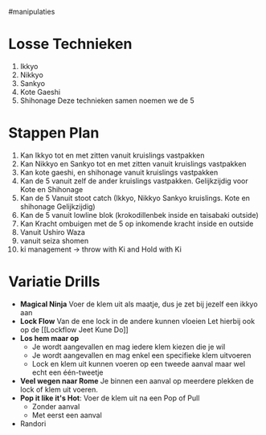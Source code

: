 #manipulaties 

# Losse Technieken
1) Ikkyo
2) Nikkyo
3) Sankyo
4) Kote Gaeshi
5) Shihonage
Deze technieken samen noemen we de 5

# Stappen Plan
1) Kan Ikkyo tot en met zitten vanuit kruislings vastpakken
2) Kan Nikkyo en Sankyo tot en met zitten vanuit kruislings vastpakken
3) Kan kote gaeshi, en shihonage vanuit kruislings vastpakken
4) Kan de 5 vanuit zelf de ander kruislings vastpakken. Gelijkzijdig voor Kote en Shihonage
5) Kan de 5 Vanuit stoot catch (Ikkyo, Nikkyo Sankyo kruislings. Kote en shihonage Gelijkzijdig)
6) Kan de 5 vanuit lowline blok (krokodillenbek inside en taisabaki outside)
7) Kan Kracht ombuigen met de 5 op  inkomende kracht inside en outside
8) Vanuit Ushiro Waza
9) vanuit seiza shomen
10) ki management -> throw with Ki and Hold with Ki

# Variatie Drills
- **Magical Ninja** Voer de klem uit als maatje, dus je zet bij jezelf een ikkyo aan
- **Lock Flow** Van de ene lock in de andere kunnen vloeien Let hierbij ook op de [[Lockflow Jeet Kune Do]]  
- **Los hem maar op**
	- Je wordt aangevallen en mag iedere klem kiezen die je wil
	- Je wordt aangevallen en mag enkel een specifieke klem uitvoeren
	- Lock en klem uit kunnen voeren op een tweede aanval maar wel echt een één-tweetje
- **Veel wegen naar Rome** Je binnen een aanval op meerdere plekken de lock of klem uit voeren.
- **Pop it like it's Hot**: Voer de klem uit na een Pop of Pull
	- Zonder aanval
	- Met eerst een aanval
- Randori